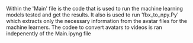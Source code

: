Within the 'Main' file is the code that is used to run the machine learning models tested and get the results. It also is used to run 'fbx_to_npy.Py' which extracts only the necessary information from the avatar files for the machine learners. The codee to convert avatars to videos is ran indepenently of the Main.ipyng file
